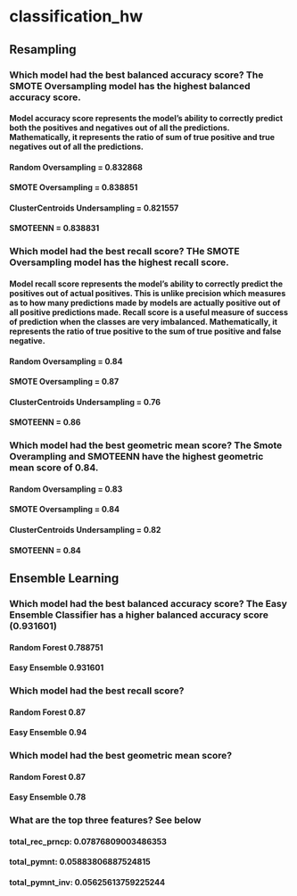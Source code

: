 # classification_hw

## Resampling

### Which model had the best balanced accuracy score? The SMOTE Oversampling model has the highest balanced accuracy score.
#### Model accuracy score represents the model’s ability to correctly predict both the positives and negatives out of all the predictions. Mathematically, it represents the ratio of sum of true positive and true negatives out of all the predictions.
#### Random Oversampling = 0.832868
#### SMOTE Oversampling = 0.838851
#### ClusterCentroids Undersampling = 0.821557
#### SMOTEENN = 0.838831
### Which model had the best recall score? THe SMOTE Oversampling model has the highest recall score.
#### Model recall score represents the model’s ability to correctly predict the positives out of actual positives. This is unlike precision which measures as to how many predictions made by models are actually positive out of all positive predictions made. Recall score is a useful measure of success of prediction when the classes are very imbalanced.  Mathematically, it represents the ratio of true positive to the sum of true positive and false negative.
#### Random Oversampling = 0.84
#### SMOTE Oversampling = 0.87
#### ClusterCentroids Undersampling = 0.76
#### SMOTEENN = 0.86
### Which model had the best geometric mean score? The Smote Overampling and SMOTEENN have the highest geometric mean score of 0.84.
#### Random Oversampling = 0.83
#### SMOTE Oversampling = 0.84
#### ClusterCentroids Undersampling = 0.82
#### SMOTEENN = 0.84

## Ensemble Learning

### Which model had the best balanced accuracy score? The Easy Ensemble Classifier has a higher balanced accuracy score (0.931601)
#### Random Forest 0.788751
#### Easy Ensemble 0.931601
### Which model had the best recall score?
#### Random Forest 0.87
#### Easy Ensemble 0.94
### Which model had the best geometric mean score?
#### Random Forest 0.87
#### Easy Ensemble 0.78
### What are the top three features? See below
#### total_rec_prncp: 0.07876809003486353
#### total_pymnt: 0.05883806887524815
#### total_pymnt_inv: 0.05625613759225244